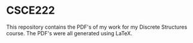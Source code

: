 # CSCE222
This repository contains the PDF's of my work for my Discrete Structures course. The PDF's were all generated using LaTeX.
